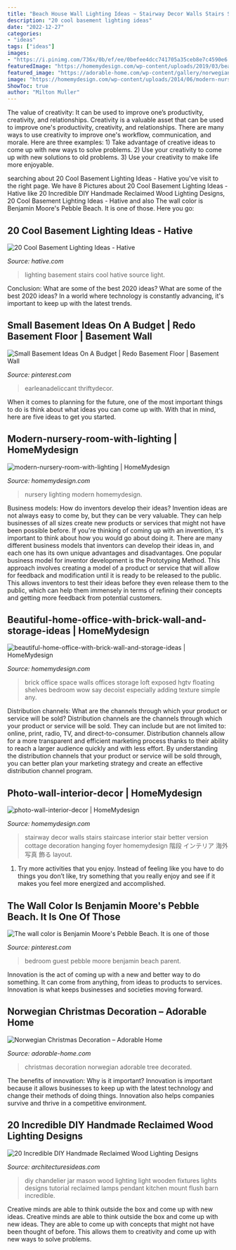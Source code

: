 ```yaml
---
title: "Beach House Wall Lighting Ideas ~ Stairway Decor Walls Stairs Staircase Interior Stair Better Version Cottage Decoration Hanging Foyer Homemydesign 階段 インテリア 海外 写真 飾る Layout"
description: "20 cool basement lighting ideas"
date: "2022-12-27"
categories:
- "ideas"
tags: ["ideas"]
images:
- "https://i.pinimg.com/736x/0b/ef/ee/0befee4dcc741705a35ceb8e7c4590e6.jpg"
featuredImage: "https://homemydesign.com/wp-content/uploads/2019/03/beautiful-home-office-with-brick-wall-and-storage-ideas.jpg"
featured_image: "https://adorable-home.com/wp-content/gallery/norwegian-christmas-decoration/norwegian-christmas-decoration-14.jpg"
image: "https://homemydesign.com/wp-content/uploads/2014/06/modern-nursery-room-with-lighting.jpg"
ShowToc: true
author: "Milton Muller"
---
```



The value of creativity: It can be used to improve one’s productivity, creativity, and relationships.
Creativity is a valuable asset that can be used to improve one's productivity, creativity, and relationships. There are many ways to use creativity to improve one's workflow, communication, and morale. Here are three examples: 1) Take advantage of creative ideas to come up with new ways to solve problems. 2) Use your creativity to come up with new solutions to old problems. 3) Use your creativity to make life more enjoyable.

	

		
searching about 20 Cool Basement Lighting Ideas - Hative you've visit to the right page. We have 8 Pictures about 20 Cool Basement Lighting Ideas - Hative like 20 Incredible DIY Handmade Reclaimed Wood Lighting Designs, 20 Cool Basement Lighting Ideas - Hative and also The wall color is Benjamin Moore&#039;s Pebble Beach. It is one of those. Here you go:
		
    
## 20 Cool Basement Lighting Ideas - Hative

<img loading=lazy src="https://hative.com/wp-content/uploads/2014/05/basement-lighting-ideas/4-night-lighting-on-stairs.jpg" onerror="this.onerror=null;this.src='https://tse3.mm.bing.net/th?id=OIP.28duYr6jeqUSBMTBtkFWvAHaLI&amp;pid=15.1';" alt="20 Cool Basement Lighting Ideas - Hative">

_Source: hative.com_

>lighting basement stairs cool hative source light. 

	

Conclusion: What are some of the best 2020 ideas?
What are some of the best 2020 ideas? In a world where technology is constantly advancing, it's important to keep up with the latest trends.

    
## Small Basement Ideas On A Budget | Redo Basement Floor | Basement Wall

<img loading=lazy src="https://i.pinimg.com/736x/0b/ef/ee/0befee4dcc741705a35ceb8e7c4590e6.jpg" onerror="this.onerror=null;this.src='https://tse2.mm.bing.net/th?id=OIP.rFfc3a1gcjcrkCXd8--hcQHaLH&amp;pid=15.1';" alt="Small Basement Ideas On A Budget | Redo Basement Floor | Basement Wall">

_Source: pinterest.com_

>earleanadeliccant thriftydecor. 

	

When it comes to planning for the future, one of the most important things to do is think about what ideas you can come up with. With that in mind, here are five ideas to get you started. 

    
## Modern-nursery-room-with-lighting | HomeMydesign

<img loading=lazy src="https://homemydesign.com/wp-content/uploads/2014/06/modern-nursery-room-with-lighting.jpg" onerror="this.onerror=null;this.src='https://tse2.mm.bing.net/th?id=OIP.86GkAvQAfIDzYjJOdgaZQgHaLH&amp;pid=15.1';" alt="modern-nursery-room-with-lighting | HomeMydesign">

_Source: homemydesign.com_

>nursery lighting modern homemydesign. 

	

Business models: How do inventors develop their ideas?
Invention ideas are not always easy to come by, but they can be very valuable. They can help businesses of all sizes create new products or services that might not have been possible before. If you're thinking of coming up with an invention, it's important to think about how you would go about doing it. There are many different business models that inventors can develop their ideas in, and each one has its own unique advantages and disadvantages.
One popular business model for inventor development is the Prototyping Method. This approach involves creating a model of a product or service that will allow for feedback and modification until it is ready to be released to the public. This allows inventors to test their ideas before they even release them to the public, which can help them immensely in terms of refining their concepts and getting more feedback from potential customers.

    
## Beautiful-home-office-with-brick-wall-and-storage-ideas | HomeMydesign

<img loading=lazy src="https://homemydesign.com/wp-content/uploads/2019/03/beautiful-home-office-with-brick-wall-and-storage-ideas.jpg" onerror="this.onerror=null;this.src='https://tse1.mm.bing.net/th?id=OIP.6ANv3r-X1WNCspGGkv4cgAHaLH&amp;pid=15.1';" alt="beautiful-home-office-with-brick-wall-and-storage-ideas | HomeMydesign">

_Source: homemydesign.com_

>brick office space walls offices storage loft exposed hgtv floating shelves bedroom wow say decoist especially adding texture simple any. 

	

Distribution channels: What are the channels through which your product or service will be sold?
Distribution channels are the channels through which your product or service will be sold. They can include but are not limited to: online, print, radio, TV, and direct-to-consumer. Distribution channels allow for a more transparent and efficient marketing process thanks to their ability to reach a larger audience quickly and with less effort. By understanding the distribution channels that your product or service will be sold through, you can better plan your marketing strategy and create an effective distribution channel program.

    
## Photo-wall-interior-decor | HomeMydesign

<img loading=lazy src="https://homemydesign.com/wp-content/uploads/2014/04/photo-wall-interior-decor.jpg" onerror="this.onerror=null;this.src='https://tse1.mm.bing.net/th?id=OIP.IDmPS-BkPNbyFETX6qlfjAHaLT&amp;pid=15.1';" alt="photo-wall-interior-decor | HomeMydesign">

_Source: homemydesign.com_

>stairway decor walls stairs staircase interior stair better version cottage decoration hanging foyer homemydesign 階段 インテリア 海外 写真 飾る layout. 

	

1. Try more activities that you enjoy. Instead of feeling like you have to do things you don’t like, try something that you really enjoy and see if it makes you feel more energized and accomplished. 

    
## The Wall Color Is Benjamin Moore&#039;s Pebble Beach. It Is One Of Those

<img loading=lazy src="https://i.pinimg.com/736x/57/e1/ad/57e1adb7fe47735bd24cfb57f3fc9b67.jpg" onerror="this.onerror=null;this.src='https://tse3.mm.bing.net/th?id=OIP.aXfplsNLuq5pmYwCYw3GOADMEs&amp;pid=15.1';" alt="The wall color is Benjamin Moore&#039;s Pebble Beach. It is one of those">

_Source: pinterest.com_

>bedroom guest pebble moore benjamin beach parent. 

	

Innovation is the act of coming up with a new and better way to do something. It can come from anything, from ideas to products to services. Innovation is what keeps businesses and societies moving forward.

    
## Norwegian Christmas Decoration – Adorable Home

<img loading=lazy src="https://adorable-home.com/wp-content/gallery/norwegian-christmas-decoration/norwegian-christmas-decoration-14.jpg" onerror="this.onerror=null;this.src='https://tse4.mm.bing.net/th?id=OIP.cdFgD4yxKA2FG6D64BsRWgHaE7&amp;pid=15.1';" alt="Norwegian Christmas Decoration – Adorable Home">

_Source: adorable-home.com_

>christmas decoration norwegian adorable tree decorated. 

	

The benefits of innovation: Why is it important?
Innovation is important because it allows businesses to keep up with the latest technology and change their methods of doing things. Innovation also helps companies survive and thrive in a competitive environment.

    
## 20 Incredible DIY Handmade Reclaimed Wood Lighting Designs

<img loading=lazy src="http://architecturesideas.com/wp-content/uploads/2017/06/3-64.jpg" onerror="this.onerror=null;this.src='https://tse1.mm.bing.net/th?id=OIP.yNrDGC6OYiW9dQQVcmAb-wHaFj&amp;pid=15.1';" alt="20 Incredible DIY Handmade Reclaimed Wood Lighting Designs">

_Source: architecturesideas.com_

>diy chandelier jar mason wood lighting light wooden fixtures lights designs tutorial reclaimed lamps pendant kitchen mount flush barn incredible. 

	

Creative minds are able to think outside the box and come up with new ideas.
Creative minds are able to think outside the box and come up with new ideas. They are able to come up with concepts that might not have been thought of before. This allows them to creativity and come up with new ways to solve problems.

